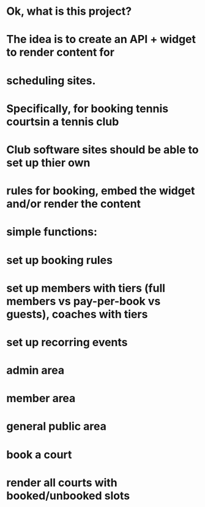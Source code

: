 # Ok, what is this project?
# The idea is to create an API + widget to render content for
# scheduling sites. 
# Specifically, for booking tennis courtsin a tennis club
# Club software sites should be able to set up thier own
# rules for booking, embed the widget and/or render the content
# simple functions:
# set up booking rules
# set up members with tiers (full members vs pay-per-book vs guests), coaches with tiers
# set up recorring events
# admin area
# member area
# general public area
# book a court 
# render all courts with booked/unbooked slots